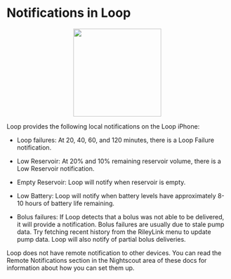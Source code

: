 # Notifications in Loop

<p align="center">
<img src="../img/loop_notifications.png" width="200">
</p> 

Loop provides the following local notifications on the Loop iPhone:

* Loop failures:  At 20, 40, 60, and 120 minutes, there is a Loop Failure notification. 

* Low Reservoir:  At 20% and 10% remaining reservoir volume, there is a Low Reservoir notification.

* Empty Reservoir:  Loop will notify when reservoir is empty.

* Low Battery: Loop will notify when battery levels have approximately 8-10 hours of battery life remaining.

* Bolus failures:  If Loop detects that a bolus was not able to be delivered, it will provide a notification.  Bolus failures are usually due to stale pump data.  Try fetching recent history from the RileyLink menu to update pump data.  Loop will also notify of partial bolus deliveries.

Loop does not have remote notification to other devices.  You can read the Remote Notifications section in the Nightscout area of these docs for information about how you can set them up.

